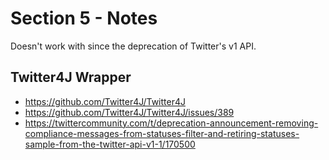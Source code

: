 # Section 5 - Notes

Doesn't work with since the deprecation of Twitter's v1 API.

## Twitter4J Wrapper

- https://github.com/Twitter4J/Twitter4J
- https://github.com/Twitter4J/Twitter4J/issues/389
- https://twittercommunity.com/t/deprecation-announcement-removing-compliance-messages-from-statuses-filter-and-retiring-statuses-sample-from-the-twitter-api-v1-1/170500

